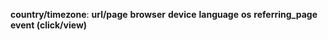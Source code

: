 **country/timezone**: 
**url/page**
**browser**
**device**
**language**
**os**
**referring_page**
**event (click/view)**
